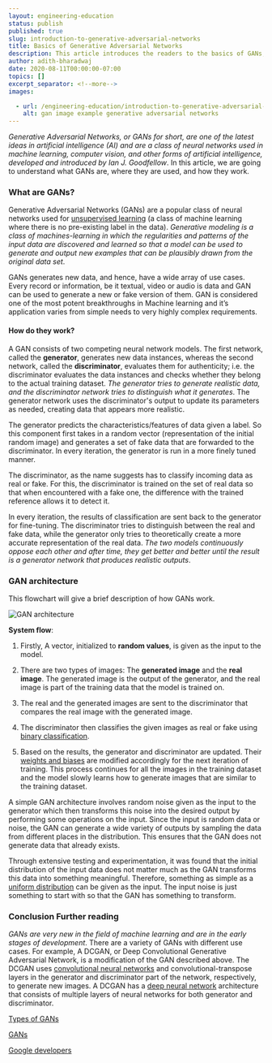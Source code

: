 ```yaml
---
layout: engineering-education
status: publish
published: true
slug: introduction-to-generative-adversarial-networks
title: Basics of Generative Adversarial Networks
description: This article introduces the readers to the basics of GANs, where and why they are used, how they are built, etc. It also explores the architecture of a simple GAN and the system flow.
author: adith-bharadwaj
date: 2020-08-11T00:00:00-07:00
topics: []
excerpt_separator: <!--more-->
images:

  - url: /engineering-education/introduction-to-generative-adversarial-networks/hero.jpg
    alt: gan image example generative adversarial networks
---
```

*Generative Adversarial Networks, or GANs for short, are one of the latest ideas in artificial intelligence (AI) and are a class of neural networks used in machine learning, computer vision, and other forms of artificial intelligence, developed and introduced by Ian J. Goodfellow*. In this article, we are going to understand what GANs are, where they are used, and how they work.
<!--more-->

### What are GANs?
Generative Adversarial Networks (GANs) are a popular class of neural networks used for [unsupervised learning](https://en.wikipedia.org/wiki/Unsupervised_learning) (a class of machine learning where there is no pre-existing label in the data). *Generative modeling is a class of
machines-learning in which the regularities and patterns of the input data are discovered and learned so that a model can be used to generate and output new examples that can be plausibly drawn from the original data set*.

GANs generates new data, and hence, have a wide array of use cases. Every record or information, be it textual, video or audio is data and GAN can be used to generate a new or fake version of them. GAN is considered one of the most potent breakthroughs in Machine learning and it’s application varies from simple needs to very highly complex requirements.

#### How do they work?
A GAN consists of two competing neural network models. The first network, called the **generator**, generates new data instances, whereas the second network, called the **discriminator**, evaluates them for authenticity; i.e. the discriminator evaluates the data instances and checks whether they belong to the actual training dataset. *The generator tries to generate realistic data, and the discriminator network tries to distinguish what it generates*. The generator network uses the discriminator's output to update its parameters as needed, creating data that appears more realistic.

The generator predicts the characteristics/features of data given a label. So this component first takes in a random vector (representation of the initial random image) and generates a set of fake data that are forwarded to the discriminator. In every iteration, the generator is run in a more finely tuned manner.

The discriminator, as the name suggests has to classify incoming data as real or fake. For this, the discriminator is trained on the set of real data so that when encountered with a fake one, the difference with the trained reference allows it to detect it.

In every iteration, the results of classification are sent back to the generator for fine-tuning. The discriminator tries to distinguish between the real and fake data, while the generator only tries to theoretically create a more accurate representation of the real data. *The two models continuously oppose each other and after time, they get better and better until the result is a generator network that produces realistic outputs*.

### GAN architecture
This flowchart will give a brief description of how GANs work.

![GAN architecture](/engineering-education/introduction-to-generative-adversarial-networks/gan-architecture.jpg)

**System flow**:

1. Firstly, A vector, initialized to **random values**, is given as the input to the model.

2. There are two types of images: The **generated image** and the **real image**. The generated image is the output of the generator, and the real image is part of the training data that the model is trained on.

3. The real and the generated images are sent to the discriminator that compares the real image with the generated image.

4. The discriminator then classifies the given images as real or fake using [binary classification](https://en.wikipedia.org/wiki/Binary_classification).

5. Based on the results, the generator and discriminator are updated. Their [weights and biases](https://docs.paperspace.com/machine-learning/wiki/weights-and-biases) are modified accordingly for the next iteration of training. This process continues for all the images in the training dataset and the model slowly learns how to generate images that are similar to the training dataset.

A simple GAN architecture involves random noise given as the input to the generator which then transforms this noise into the desired output by performing some operations on the input. Since the input is random data or noise, the GAN can generate a wide variety of outputs by sampling the data from different places in the distribution. This ensures that the GAN does not generate data that already exists.  

Through extensive testing and experimentation, it was found that the initial distribution of the input data does not matter much as the GAN transforms this data into something meaningful. Therefore, something as simple as a [uniform distribution](https://en.wikipedia.org/wiki/Uniform_distribution_(continuous)) can be given as the input. The input noise is just something to start with so that the GAN has something to transform.

### Conclusion Further reading
*GANs are very new in the field of machine learning and are in the early stages of development*. There are a variety of GANs with different use cases. For example, A DCGAN, or Deep Convolutional Generative Adversarial Network, is a modification of the GAN described above. The DCGAN uses [convolutional neural networks](https://towardsdatascience.com/a-comprehensive-guide-to-convolutional-neural-networks-the-eli5-way-3bd2b1164a53) and convolutional-transpose layers in the generator and discriminator part of the network, respectively, to generate new images. A DCGAN has a [deep neural network](https://en.wikipedia.org/wiki/Deep_learning) architecture that consists of multiple layers of neural networks for both generator and discriminator.

[Types of GANs](https://heartbeat.fritz.ai/introduction-to-generative-adversarial-networks-gans-35ef44f21193)

[GANs](https://pathmind.com/wiki/generative-adversarial-network-gan)

[Google developers](https://developers.google.com/machine-learning/gan)
